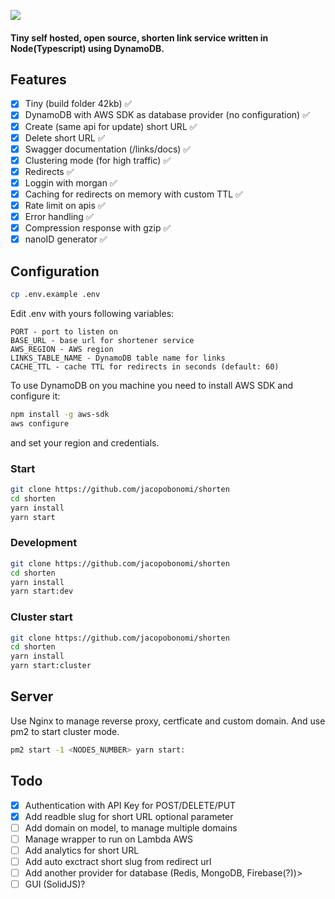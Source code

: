 [![](https://i.ibb.co/XC8sJYY/1.png)](https://i.ibb.co/XC8sJYY/1.png)

#### **Tiny self hosted, open source**, shorten link service written in Node(Typescript) using DynamoDB.

## Features

- [x] Tiny (build folder 42kb) ✅
- [x] DynamoDB with AWS SDK as database provider (no configuration) ✅
- [x] Create (same api for update) short URL ✅
- [x] Delete short URL ✅
- [x] Swagger documentation (/links/docs) ✅
- [x] Clustering mode (for high traffic) ✅
- [x] Redirects ✅
- [x] Loggin with morgan ✅
- [x] Caching for redirects on memory with custom TTL ✅
- [x] Rate limit on apis ✅
- [x] Error handling ✅
- [x] Compression response with gzip ✅
- [x] nanoID generator ✅

## Configuration

```bash
cp .env.example .env
```

Edit .env with yours following variables:

```
PORT - port to listen on
BASE_URL - base url for shortener service
AWS_REGION - AWS region
LINKS_TABLE_NAME - DynamoDB table name for links
CACHE_TTL - cache TTL for redirects in seconds (default: 60)
```

To use DynamoDB on you machine you need to install AWS SDK and configure it:

```bash
npm install -g aws-sdk
aws configure
```

and set your region and credentials.

### Start

```bash
git clone https://github.com/jacopobonomi/shorten
cd shorten
yarn install
yarn start
```

### Development

```bash
git clone https://github.com/jacopobonomi/shorten
cd shorten
yarn install
yarn start:dev
```

### Cluster start

```bash
git clone https://github.com/jacopobonomi/shorten
cd shorten
yarn install
yarn start:cluster
```

## Server

Use Nginx to manage reverse proxy, certficate and custom domain.
And use pm2 to start cluster mode.

```bash
pm2 start -1 <NODES_NUMBER> yarn start:
```

## Todo

- [x] Authentication with API Key for POST/DELETE/PUT
- [x] Add readble slug for short URL optional parameter
- [ ] Add domain on model, to manage multiple domains
- [ ] Manage wrapper to run on Lambda AWS
- [ ] Add analytics for short URL
- [ ] Add auto exctract short slug from redirect url
- [ ] Add another provider for database (Redis, MongoDB, Firebase(?))>
- [ ] GUI (SolidJS)?
